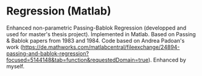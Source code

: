 # Regression (Matlab)
Enhanced non-parametric Passing-Bablok Regression (developped and used for master's thesis project).
Implemented in Matlab.
Based on Passing & Bablok papers from 1983 and 1984.
Code based on Andrea Padoan's work (https://de.mathworks.com/matlabcentral/fileexchange/24894-passing-and-bablok-regression?focused=5144148&tab=function&requestedDomain=true).
Enhanced by myself.
